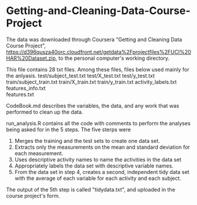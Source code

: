 # Getting-and-Cleaning-Data-Course-Project

The data was downloaded through Coursera "Getting and Cleaning Data Course Project",
https://d396qusza40orc.cloudfront.net/getdata%2Fprojectfiles%2FUCI%20HAR%20Dataset.zip, to the personal computer's working directory.

This file contains 28 txt files.
Among these files, files below used mainly for the anlyasis. 
  test/subject_test.txt
  test/X_test.txt
  test/y_test.txt
  train/subject_train.txt
  train/X_train.txt
  train/y_train.txt
  activity_labels.txt
  features_info.txt                           
  features.txt
  
CodeBook.md describes the variables, the data, and any work that was performed to clean up the data.

run_analysis.R contains all the code with comments to perform the analyses being asked for in the 5 steps. 
The five sterps were 
1. Merges the training and the test sets to create one data set.
2. Extracts only the measurements on the mean and standard deviation for each measurement.
3. Uses descriptive activity names to name the activities in the data set
4. Appropriately labels the data set with descriptive variable names.
5. From the data set in step 4, creates a second, independent tidy data set with the average of each variable for each activity and each subject.

The output of the 5th step is called "tidydata.txt", and uploaded in the course project's form.


